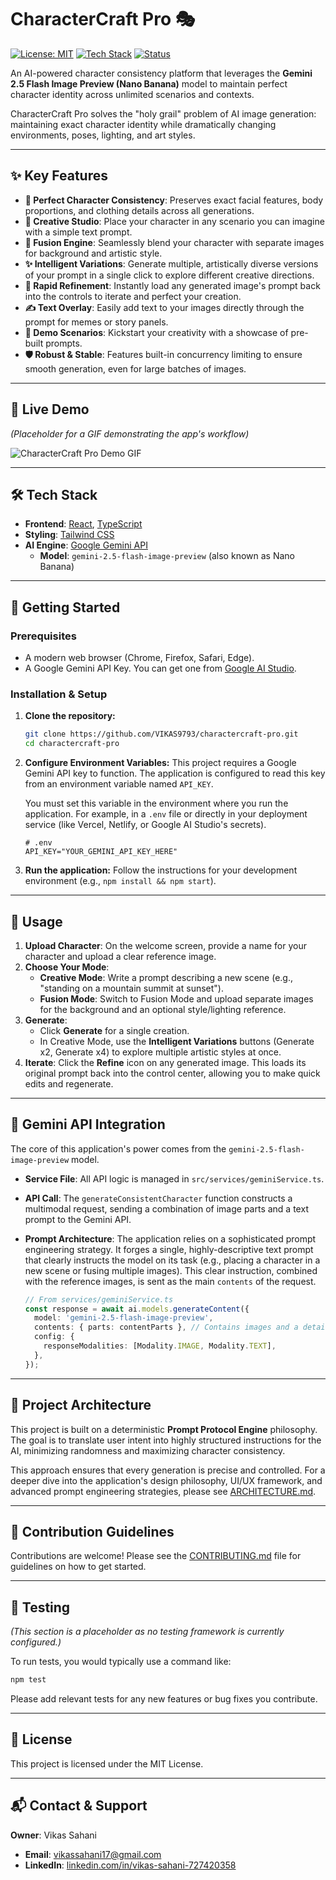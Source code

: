# CharacterCraft Pro 🎭

[![License: MIT](https://img.shields.io/badge/License-MIT-yellow.svg)](https://opensource.org/licenses/MIT)
[![Tech Stack](https://img.shields.io/badge/Tech-React%20%7C%20TypeScript%20%7C%20Gemini-blueviolet)](https://ai.google.dev/)
[![Status](https://img.shields.io/badge/Status-Active-success)]()

An AI-powered character consistency platform that leverages the **Gemini 2.5 Flash Image Preview (Nano Banana)** model to maintain perfect character identity across unlimited scenarios and contexts.

CharacterCraft Pro solves the "holy grail" problem of AI image generation: maintaining exact character identity while dramatically changing environments, poses, lighting, and art styles.

---

## ✨ Key Features

- **🎯 Perfect Character Consistency**: Preserves exact facial features, body proportions, and clothing details across all generations.
- **🎨 Creative Studio**: Place your character in any scenario you can imagine with a simple text prompt.
- **🌌 Fusion Engine**: Seamlessly blend your character with separate images for background and artistic style.
- **✨ Intelligent Variations**: Generate multiple, artistically diverse versions of your prompt in a single click to explore different creative directions.
- **🔄 Rapid Refinement**: Instantly load any generated image's prompt back into the controls to iterate and perfect your creation.
- **✍️ Text Overlay**: Easily add text to your images directly through the prompt for memes or story panels.
- **🚀 Demo Scenarios**: Kickstart your creativity with a showcase of pre-built prompts.
- **🛡️ Robust & Stable**: Features built-in concurrency limiting to ensure smooth generation, even for large batches of images.

---

## 🚀 Live Demo

*(Placeholder for a GIF demonstrating the app's workflow)*

![CharacterCraft Pro Demo GIF](https://i.imgur.com/placeholder.gif "CharacterCraft Pro Live Demo")

---

## 🛠️ Tech Stack

- **Frontend**: [React](https://reactjs.org/), [TypeScript](https://www.typescriptlang.org/)
- **Styling**: [Tailwind CSS](https://tailwindcss.com/)
- **AI Engine**: [Google Gemini API](https://ai.google.dev/)
  - **Model**: `gemini-2.5-flash-image-preview` (also known as Nano Banana)

---

## 🔧 Getting Started

### Prerequisites

- A modern web browser (Chrome, Firefox, Safari, Edge).
- A Google Gemini API Key. You can get one from [Google AI Studio](https://aistudio.google.com/app/apikey).

### Installation & Setup

1.  **Clone the repository:**
    ```bash
    git clone https://github.com/VIKAS9793/charactercraft-pro.git
    cd charactercraft-pro
    ```

2.  **Configure Environment Variables:**
    This project requires a Google Gemini API key to function. The application is configured to read this key from an environment variable named `API_KEY`.

    You must set this variable in the environment where you run the application. For example, in a `.env` file or directly in your deployment service (like Vercel, Netlify, or Google AI Studio's secrets).

    ```
    # .env
    API_KEY="YOUR_GEMINI_API_KEY_HERE"
    ```

3.  **Run the application:**
    Follow the instructions for your development environment (e.g., `npm install && npm start`).

---

## 📖 Usage

1.  **Upload Character**: On the welcome screen, provide a name for your character and upload a clear reference image.
2.  **Choose Your Mode**:
    - **Creative Mode**: Write a prompt describing a new scene (e.g., "standing on a mountain summit at sunset").
    - **Fusion Mode**: Switch to Fusion Mode and upload separate images for the background and an optional style/lighting reference.
3.  **Generate**:
    - Click **Generate** for a single creation.
    - In Creative Mode, use the **Intelligent Variations** buttons (Generate x2, Generate x4) to explore multiple artistic styles at once.
4.  **Iterate**: Click the **Refine** icon on any generated image. This loads its original prompt back into the control center, allowing you to make quick edits and regenerate.

---

## 🤖 Gemini API Integration

The core of this application's power comes from the `gemini-2.5-flash-image-preview` model.

- **Service File**: All API logic is managed in `src/services/geminiService.ts`.
- **API Call**: The `generateConsistentCharacter` function constructs a multimodal request, sending a combination of image parts and a text prompt to the Gemini API.
- **Prompt Architecture**: The application relies on a sophisticated prompt engineering strategy. It forges a single, highly-descriptive text prompt that clearly instructs the model on its task (e.g., placing a character in a new scene or fusing multiple images). This clear instruction, combined with the reference images, is sent as the main `contents` of the request.

  ```typescript
  // From services/geminiService.ts
  const response = await ai.models.generateContent({
    model: 'gemini-2.5-flash-image-preview',
    contents: { parts: contentParts }, // Contains images and a detailed instructional prompt
    config: {
      responseModalities: [Modality.IMAGE, Modality.TEXT],
    },
  });
  ```

---

## 🧬 Project Architecture

This project is built on a deterministic **Prompt Protocol Engine** philosophy. The goal is to translate user intent into highly structured instructions for the AI, minimizing randomness and maximizing character consistency.

This approach ensures that every generation is precise and controlled. For a deeper dive into the application's design philosophy, UI/UX framework, and advanced prompt engineering strategies, please see [ARCHITECTURE.md](ARCHITECTURE.md).

---

## 🤝 Contribution Guidelines

Contributions are welcome! Please see the [CONTRIBUTING.md](CONTRIBUTING.md) file for guidelines on how to get started.

---

## 🧪 Testing

*(This section is a placeholder as no testing framework is currently configured.)*

To run tests, you would typically use a command like:

```bash
npm test
```

Please add relevant tests for any new features or bug fixes you contribute.

---

## 📜 License

This project is licensed under the MIT License.

---

## 📬 Contact & Support

**Owner**: Vikas Sahani

- **Email**: [vikassahani17@gmail.com](mailto:vikassahani17@gmail.com)
- **LinkedIn**: [linkedin.com/in/vikas-sahani-727420358](https://www.linkedin.com/in/vikas-sahani-727420358)